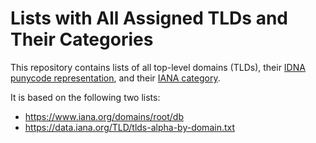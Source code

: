 # Lists with All Assigned TLDs and Their Categories

This repository contains lists of all top-level domains (TLDs), their [IDNA punycode representation](https://en.wikipedia.org/wiki/Internationalized_domain_name), and their [IANA category](https://www.iana.org/domains/root/db).

It is based on the following two lists:

- <https://www.iana.org/domains/root/db>
- <https://data.iana.org/TLD/tlds-alpha-by-domain.txt>
